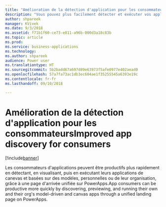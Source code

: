 ```yaml
---
title: "Amélioration de la détection d'application pour les consommateurs"
description: "Vous pouvez plus facilement détecter et exécuter vos applications de canevas basées sur des modèles depuis PowerApps."
author: shpareek
manager: KVivek
ms.date: 9/3/2018
ms.assetid: f71b1f60-ce73-e811-a96b-000d3a18c83b
ms.topic: article
ms.prod: 
ms.service: business-applications
ms.technology: 
ms.author: shpareek
audience: Power user
ms.translationtype: HT
ms.sourcegitcommit: 5b2badd67a697d89e63973f5afe0977e402aead0
ms.openlocfilehash: 57a7fa73ac1db3ec604ae1f35255545a6393e19c
ms.contentlocale: fr-fr
ms.lasthandoff: 09/10/2018

---
```

# <a name="improved-app-discovery-for-consumers"></a><span data-ttu-id="5f336-103">Amélioration de la détection d'application pour les consommateurs</span><span class="sxs-lookup"><span data-stu-id="5f336-103">Improved app discovery for consumers</span></span>


[!include[banner](../../includes/banner.md)]

<span data-ttu-id="5f336-104">Les consommateurs d'applications peuvent être productifs plus rapidement en détectant, en visualisant, puis en exécutant leurs applications de canevas et basées sur des modèles, personnelles ou de leur organisation, grâce à une page d'arrivée unifiée sur PowerApps.</span><span class="sxs-lookup"><span data-stu-id="5f336-104">App consumers can be productive more quickly by discovering, previewing, and running their own and their org's model-driven and canvas apps through a unified landing page on PowerApps.</span></span>

